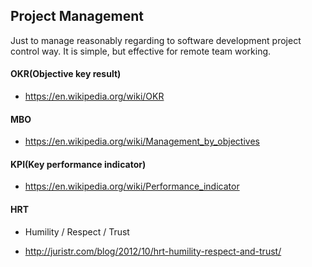 ## Project Management

Just to manage reasonably regarding to software development project control way. It is simple, but effective for remote team working.


#### OKR(Objective key result)

- https://en.wikipedia.org/wiki/OKR


#### MBO

- https://en.wikipedia.org/wiki/Management_by_objectives


#### KPI(Key performance indicator)

- https://en.wikipedia.org/wiki/Performance_indicator


#### HRT

- Humility / Respect / Trust

- http://juristr.com/blog/2012/10/hrt-humility-respect-and-trust/

